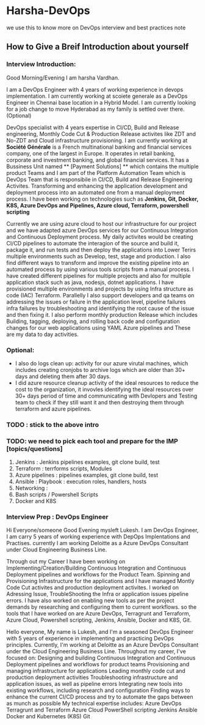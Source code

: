 # Harsha-DevOps
we use this to know more on DevOps interview and best practices note 
## How to Give a Breif Introduction about yourself 
### Interview Introduction:

Good Morning/Evening I am harsha Vardhan. 

I am a DevOps Engineer with 4 years of working experience in devops implementation. I am currently working at scoiete generale as a DevOps Engineer in Chennai base location in a Hybrid Model. 
I am currently looking for a job change to move Hyderabad as my family is settled over there. (Optional)

DevOps specialist with 4 years expertise in CI/CD, Build and Release engineering, Monthly Code Cut & Production Release activites like ZDT and No-ZDT and Cloud infrastructure provisioning. I am currently working at **Société Générale** is a French multinational banking and financial services company, one of the largest in Europe. It operates in retail banking, corporate and investment banking, and global financial services.
It has a Bussiness Unit named ** [Payment Solutions] ** which contains the multiple product Teams and I am part of the Platform Automation Team which is DevOps Team that is responsibile in CI/CD, Build and Release Engineering Activites.
Transforming and enhancing the application development and deployment process into an automated one from a manual deployment process. 
I have been working on technologies such as **Jenkins, Git, Docker, K8S, Azure DevOps and Pipelines, Azure cloud, Terraform, powershell scripting**



Currently we are using azure cloud to host our infrastructure for our project and we have adapted azure DevOps services for our Continuous Integration and Continuous Deployment process. My daily activites would be creating CI/CD pipelines to automate the interagion of the source and build it, package it, and run tests and then deploy the applications into Lower Terirs multiple environments such as Develop, test, stage and production. I also find different ways to transform and improve the existing pipeline into an automated process by using various tools scripts from a manual process. I have created different pipelines for multiple projects and also for multiple application stack such as java, nodesjs, dotnet applications. I have provisioned multiple environments and projects by using Infra structure as code (IAC) Terraform. 
Parallelly I also support developers and qa teams on addressing the issues or failure in the application level, pipeline failures infra failures by troubleshooting and identifying the root cause of the issue and then fixing it. I also perform monthly production Release which includes Building, tagging, deploying, and rolling back code and configuration changes for our web applications using YAML Azure pipelines and These are my data to day activities.  

### Optional:
* I also do logs clean up: activity for our azure virutal machines, which includes creating cronjobs to archive logs which are older than 30+ days and deleting them after 30 days.
* I did azure resource cleanup activity of the ideal resources to reduce the cost to the organization, it invovles identifying the ideal resources over 30+ days period of time and communicating with Devlopers and Testing team to check if they still want it and then destroying them through terraform and azure pipelines.

### TODO : stick to the above intro
### TODO:  we need to pick each tool and prepare for the IMP [topics/questions]
1. Jenkins : Jenkins pipelines examples, git clone build, test
2. Terraform : terrforms scripts, Modules 
3. Azure pipelines : pipelines examples, git clone build, test
4. Ansible : Playbook : execution roles, handlers, hosts 
5. Networking : 
6. Bash scripts / Powershell Scripts 
7. Docker and K8S


### Interview Prep : DevOps Engineer
Hi Everyone/someone Good Evening  mysleft Lukesh. 
I am DevOps Engineer, I am carry 5 years of working experience with DepOps Implentations and Practises.
currently I am working Deloitte as a Azure DevOps Consultant under Cloud Engineering Business Line.
 
Through out my Career I have been working on Implementing/Creation/Building Continuous Integration and Continuous Deployment pipelines and workflows for the Product Team.
Spinning and Provisioning Infrastructure for the applications and I have managed Montly Code Cut activites and production deployment activites.
I worked on Adressing Issue, TroubleShooting the Infra or application issues pipeline errors.
I have also worked on enabling new tools as per the project demands by researching and configuring them to current workflows.
so the tools that I have worked on are Azure DevOps, Terragrunt and Terraform, Azure Cloud, Powershell scripting, Jenkins, Ansible, Docker and K8S, Git.

Hello everyone,
My name is Lukesh, and I'm a seasoned DevOps Engineer with 5 years of experience in implementing and practicing DevOps principles. Currently, I'm working at Deloitte as an Azure DevOps Consultant under the Cloud Engineering Business Line.
Throughout my career, I've focused on:
Designing and building Continuous Integration and Continuous Deployment pipelines and workflows for product teams
Provisioning and managing infrastructure for applications
Leading monthly code cut and production deployment activities
Troubleshooting infrastructure and application issues, as well as pipeline errors
Integrating new tools into existing workflows, including research and configuration
Finding ways to enhance the current CI/CD process and try to automate the gaps between as munch as possible
My technical expertise includes:
Azure DevOps
Terragrunt and Terraform
Azure Cloud
PowerShell scripting
Jenkins
Ansible
Docker and Kubernetes (K8S)
Git

